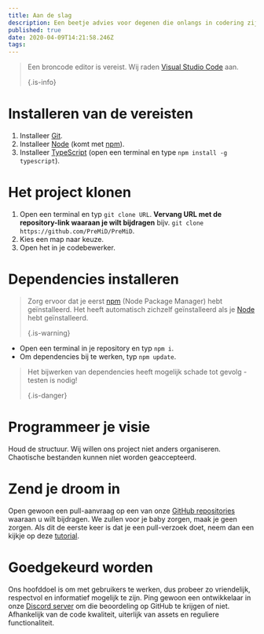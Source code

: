 ```yaml
---
title: Aan de slag
description: Een beetje advies voor degenen die onlangs in codering zijn gekomen
published: true
date: 2020-04-09T14:21:58.246Z
tags:
---
```


> Een broncode editor is vereist. Wij raden [Visual Studio Code](https://code.visualstudio.com/) aan. 
> 
> {.is-info}

# Installeren van de vereisten
1. Installeer [Git](https://git-scm.com/).
2. Installeer [Node](https://nodejs.org/en/) (komt met [npm](https://www.npmjs.com/)).
3. Installeer [TypeScript](https://www.typescriptlang.org/index.html#download-links) (open een terminal en type `npm install -g typescript`).

# Het project klonen
1. Open een terminal en typ `git clone URL`. **Vervang URL met de repository-link waaraan je wilt bijdragen** bijv. `git clone https://github.com/PreMiD/PreMiD`.
2. Kies een map naar keuze.
3. Open het in je codebewerker.

# Dependencies installeren
> Zorg ervoor dat je eerst [npm](https://www.npmjs.com/) (Node Package Manager) hebt geïnstalleerd. Het heeft automatisch zichzelf geïnstalleerd als je [Node](https://nodejs.org/en/) hebt geïnstalleerd. 
> 
> {.is-warning}

- Open een terminal in je repository en typ `npm i`.
- Om dependencies bij te werken, typ `npm update`.

> Het bijwerken van dependencies heeft mogelijk schade tot gevolg - testen is nodig! 
> 
> {.is-danger}

# Programmeer je visie
Houd de structuur. Wij willen ons project niet anders organiseren. Chaotische bestanden kunnen niet worden geaccepteerd.

# Zend je droom in
Open gewoon een pull-aanvraag op een van onze [GitHub repositories](https://github.com/PreMiD/) waaraan u wilt bijdragen. We zullen voor je baby zorgen, maak je geen zorgen. Als dit de eerste keer is dat je een pull-verzoek doet, neem dan een kijkje op deze [tutorial](https://help.github.com/en/articles/creating-a-pull-request).

# Goedgekeurd worden
Ons hoofddoel is om met gebruikers te werken, dus probeer zo vriendelijk, respectvol en informatief mogelijk te zijn. Ping gewoon een ontwikkelaar in onze [Discord server](https://discord.gg/WvfVZ8T) om die beoordeling op GitHub te krijgen of niet. Afhankelijk van de code kwaliteit, uiterlijk van assets en reguliere functionaliteit.